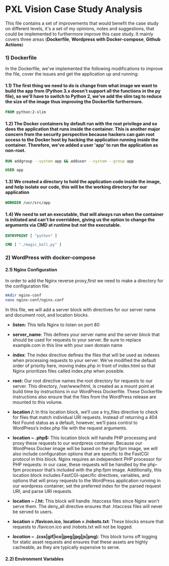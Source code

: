 # PXL Vision Case Study Analysis

This file contains a set of improvements that would benefit the case study on different levels, it's a set of my opinions, notes and suggestions, that could be implemented to furthermore improve this case study. It mainly covers  three areas (**Dockerfile**, **Wordpress with Docker-compose**, **Github Actions**)

### 1) Dockerfile

In the Dockerfile, we've implemented the following modifications to improve the file, cover the issues and get the application up and running:

#### 1.1) The first thing we need to do is change from what image we want to build the app from (Python 3.x  doesn't support all the functions in the py file), so we'll have to switch to Python 2, we've add the slim tag to reduce the size of the image thus improving the Dockerfile furthermore.

```dockerfile
FROM python:2-slim
```
#### 1.2) The Docker containers by default run with the root privilege and so does the application that runs inside the container. This is another major concern from the security perspective because hackers can gain root access to the Docker host by hacking the application running inside the container. Therefore, we've added a user 'app' to run the application as non-root.

```dockerfile
RUN addgroup --system app && adduser --system --group app 

USER app
```
#### 1.3) We created a directory to hold the application code inside the image, and help isolate our code, this will be the working directory for our application

```dockerfile
WORKDIR /usr/src/app
```
#### 1.4) We need to set an executable, that will always run when the container is initiated and can't be overridden, giving us the option to change the arguments via CMD at runtime but not the executable. 
```dockerfile
ENTRYPOINT [ "python" ]

CMD [ "./magic_ball.py" ]
```
### 2) WordPress with docker-compose

#### 2.1) Nginx Configuration

In order to add the Nginx reverse proxy,first we need to make a directory for the configuration file:

```bash
mkdir nginx-conf
nano nginx-conf/nginx.conf
```
In this file, we will add a server block with directives for our server name and document root, and location blocks.

- **listen:** This tells Nginx to listen on port 80
- **server_name**: This defines your server name and the server block that should be used for requests to your server. Be sure to replace example.com in this line with your own domain name
- **index**: The index directive defines the files that will be used as indexes when processing requests to your server. We’ve modified the default order of priority here, moving index.php in front of index.html so that Nginx prioritizes files called index.php when possible.
- **root:** Our root directive names the root directory for requests to our server. This directory, /var/www/html, is created as a mount point at build time by instructions in our WordPress Dockerfile. These Dockerfile instructions also ensure that the files from the WordPress release are mounted to this volume.

- **location /:** In this location block, we’ll use a try_files directive to check for files that match individual URI requests. Instead of returning a 404 Not Found status as a default, however, we’ll pass control to WordPress’s index.php file with the request arguments.

- **location ~ \.php$:** This location block will handle PHP processing and proxy these requests to our wordpress container. Because our WordPress Docker image will be based on the php:fpm image, we will also include configuration options that are specific to the FastCGI protocol in this block. Nginx requires an independent PHP processor for PHP requests: in our case, these requests will be handled by the php-fpm processor that’s included with the php:fpm image. Additionally, this location block includes FastCGI-specific directives, variables, and options that will proxy requests to the WordPress application running in our wordpress container, set the preferred index for the parsed request URI, and parse URI requests.
- **location ~ /\.ht:** This block will handle .htaccess files since Nginx won’t serve them. The deny_all directive ensures that .htaccess files will never be served to users.
- **location = /favicon.ico**, **location = /robots.txt**: These blocks ensure that requests to /favicon.ico and /robots.txt will not be logged.
- ***location ~* \.(css|gif|ico|jpeg|jpg|js|png)**: This block turns off logging for static asset requests and ensures that these assets are highly cacheable, as they are typically expensive to serve.

#### 2.2) Environment Variables



